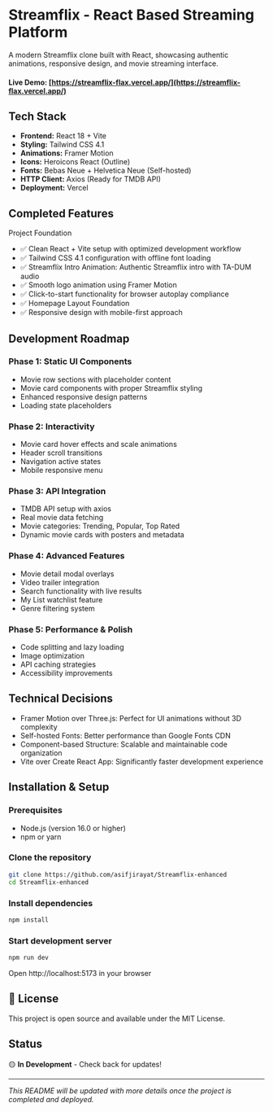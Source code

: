 # Streamflix - React Based Streaming Platform

A modern Streamflix clone built with React, showcasing authentic animations, responsive design, and movie streaming interface.

#### Live Demo: [https://streamflix-flax.vercel.app/](https://streamflix-flax.vercel.app/)

## Tech Stack

- **Frontend:** React 18 + Vite
- **Styling:** Tailwind CSS 4.1
- **Animations:** Framer Motion
- **Icons:** Heroicons React (Outline)
- **Fonts:** Bebas Neue + Helvetica Neue (Self-hosted)
- **HTTP Client:** Axios (Ready for TMDB API)
- **Deployment:** Vercel

## Completed Features

Project Foundation

- ✅ Clean React + Vite setup with optimized development workflow
- ✅ Tailwind CSS 4.1 configuration with offline font loading
- ✅ Streamflix Intro Animation: Authentic Streamflix intro with TA-DUM audio
- ✅ Smooth logo animation using Framer Motion
- ✅ Click-to-start functionality for browser autoplay compliance
- ✅ Homepage Layout Foundation
- ✅ Responsive design with mobile-first approach

## Development Roadmap

### Phase 1: Static UI Components

- Movie row sections with placeholder content
- Movie card components with proper Streamflix styling
- Enhanced responsive design patterns
- Loading state placeholders

### Phase 2: Interactivity

- Movie card hover effects and scale animations
- Header scroll transitions
- Navigation active states
- Mobile responsive menu

### Phase 3: API Integration

- TMDB API setup with axios
- Real movie data fetching
- Movie categories: Trending, Popular, Top Rated
- Dynamic movie cards with posters and metadata

### Phase 4: Advanced Features

- Movie detail modal overlays
- Video trailer integration
- Search functionality with live results
- My List watchlist feature
- Genre filtering system

### Phase 5: Performance & Polish

- Code splitting and lazy loading
- Image optimization
- API caching strategies
- Accessibility improvements

## Technical Decisions

- Framer Motion over Three.js: Perfect for UI animations without 3D complexity
- Self-hosted Fonts: Better performance than Google Fonts CDN
- Component-based Structure: Scalable and maintainable code organization
- Vite over Create React App: Significantly faster development experience

## Installation & Setup

### Prerequisites

- Node.js (version 16.0 or higher)
- npm or yarn

### Clone the repository

```bash
git clone https://github.com/asifjirayat/Streamflix-enhanced
cd Streamflix-enhanced
```

### Install dependencies

```bash
npm install
```

### Start development server

```bash
npm run dev
```

Open http://localhost:5173 in your browser

## 📄 License

This project is open source and available under the MIT License.

## Status

🟡 **In Development** - Check back for updates!

---

_This README will be updated with more details once the project is completed and deployed._
